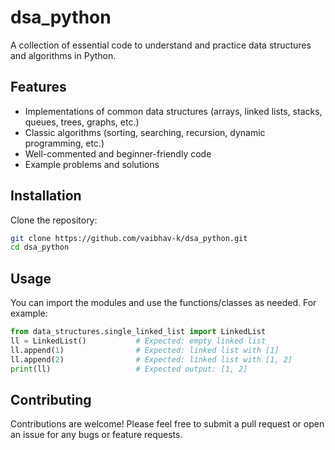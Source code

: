 # dsa_python

A collection of essential code to understand and practice data structures and algorithms in Python.

## Features

- Implementations of common data structures (arrays, linked lists, stacks, queues, trees, graphs, etc.)
- Classic algorithms (sorting, searching, recursion, dynamic programming, etc.)
- Well-commented and beginner-friendly code
- Example problems and solutions

## Installation

Clone the repository:

```bash
git clone https://github.com/vaibhav-k/dsa_python.git
cd dsa_python
```

## Usage

You can import the modules and use the functions/classes as needed. For example:

```python
from data_structures.single_linked_list import LinkedList
ll = LinkedList()           # Expected: empty linked list
ll.append(1)                # Expected: linked list with [1]
ll.append(2)                # Expected: linked list with [1, 2]
print(ll)                   # Expected output: [1, 2]
```

## Contributing

Contributions are welcome! Please feel free to submit a pull request or open an issue for any bugs or feature requests.